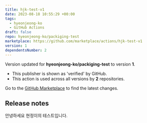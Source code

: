 ```yaml
---
title: hjk-test-v1
date: 2023-08-18 10:55:29 +00:00
tags:
  - hyeonjeong-ko
  - GitHub Actions
draft: false
repo: hyeonjeong-ko/packiging-test
marketplace: https://github.com/marketplace/actions/hjk-test-v1
version: 1
dependentsNumber: 2
---
```



Version updated for **hyeonjeong-ko/packiging-test** to version **1**.
- This publisher is shown as 'verified' by GitHub.
- This action is used across all versions by **2** repositories.

Go to the [GitHub Marketplace](https://github.com/marketplace/actions/hjk-test-v1) to find the latest changes.

## Release notes

안녕하세요 현정이의 테스트입니다.
